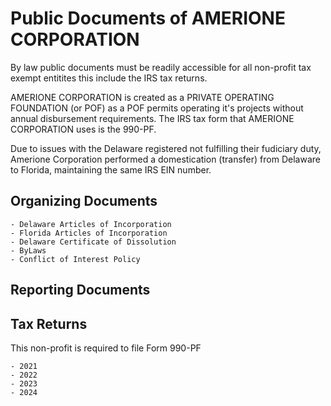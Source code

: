 # Public Documents of AMERIONE CORPORATION
By law public documents must be readily accessible for all non-profit tax exempt entitites this include the IRS tax returns.

AMERIONE CORPORATION is created as a PRIVATE OPERATING FOUNDATION (or POF) as a POF permits operating it's projects without annual disbursement requirements. The IRS tax form that AMERIONE CORPORATION uses is the 990-PF.

Due to issues with the Delaware registered not fulfilling their fudiciary duty, Amerione Corporation performed a domestication (transfer) from Delaware to Florida, maintaining the same IRS EIN number.

## Organizing Documents

    - Delaware Articles of Incorporation
    - Florida Articles of Incorporation
    - Delaware Certificate of Dissolution
    - ByLaws
    - Conflict of Interest Policy

## Reporting Documents


## Tax Returns
This non-profit is required to file Form 990-PF

    - 2021
    - 2022
    - 2023 
    - 2024
